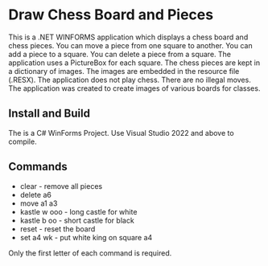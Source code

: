 # Draw Chess Board and Pieces

This is a .NET WINFORMS application which displays a chess board and chess pieces.  You can move a piece from one square to another.  You can add a piece to a square.  You can delete a piece from a square.  The application uses a PictureBox for each square.  The chess pieces are kept in a dictionary of images.  The images are embedded in the resource file (.RESX). The application does not play chess.  There are no illegal moves. The application was created to create images of various boards for classes.

## Install and Build

The is a C# WinForms Project.  Use Visual Studio 2022 and above to compile.  

## Commands

* clear - remove all pieces
* delete a6
* move a1 a3 
* kastle w ooo - long castle for white
* kastle b oo - short castle for black
* reset - reset the board
* set a4 wk - put white king on square a4

Only the first letter of each command is required.






















































































